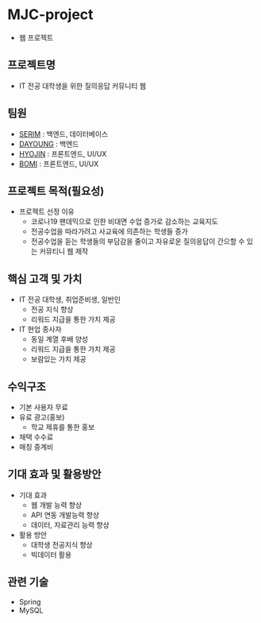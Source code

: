 # MJC-project
- 웹 프로젝트

## 프로젝트명
- IT 전공 대학생을 위한 질의응답 커뮤니티 웹

## 팀원
- [SERIM](www.github.com/Jserim420) : 백엔드, 데이터베이스
- [DAYOUNG](www.github.com/YDA0) : 백엔드
- [HYOJIN](www.github.com/hyojin0308) : 프론트엔드, UI/UX
- [BOMI](www.github.com/Kbomi16) : 프론트엔드, UI/UX

## 프로젝트 목적(필요성)
- 프로젝트 선정 이유
    - 코로나19 팬데믹으로 인한 비대면 수업 증가로 감소하는 교육지도
    - 전공수업을 따라가려고 사교육에 의존하는 학생들 증가
    - 전공수업을 듣는 학생들의 부담감을 줄이고 자유로운 질의응답이 간으할 수 있는 커뮤티니 웹 제작

## 핵심 고객 및 가치
- IT 전공 대학생, 취업준비생, 일반인
    - 전공 지식 향상
    - 리워드 지급을 통한 가치 제공
- IT 현업 종사자
    - 동일 계열 후배 양성
    - 리워드 지급을 통한 가치 제공
    - 보람있는 가치 제공

## 수익구조
- 기본 사용자 무료
- 유료 광고(홍보)
    - 학교 제휴를 통한 홍보
- 채택 수수료
- 매칭 중계비

## 기대 효과 및 활용방안
- 기대 효과
    - 웹 개발 능력 향상
    - API 연동 개발능력 향상
    - 데이터, 자료관리 능력 향상
- 활용 방안
    - 대학생 전공지식 향상
    - 빅데이터 활용

## 관련 기술
- Spring
- MySQL